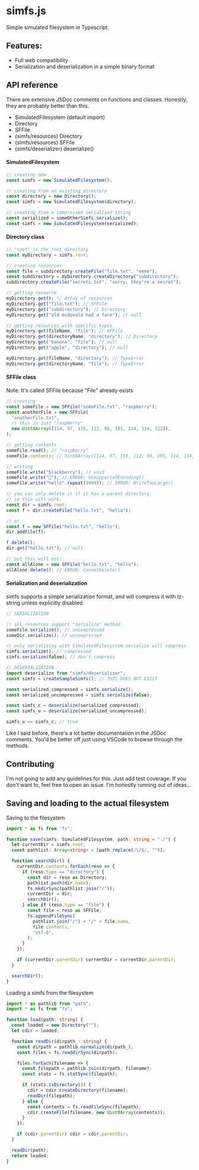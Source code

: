 # simfs.js

Simple simulated filesystem in Typescript.

## Features:

- Full web compatibility
- Serialization and deserialization in a simple binary format

## API reference

There are extensive JSDoc comments on functions and classes. Honestly, they are probably better than this.

- SimulatedFilesystem (default import)
- Directory
- SFFile
- (simfs/resources) Directory
- (simfs/resources) SFFile
- (simfs/deserializer) deserialize()

#### SimulatedFilesystem

```typescript
// creating new
const simfs = new SimulatedFilesystem();

// creating from an existing directory
const directory = new Directory();
const simfs = new SimulatedFilesystem(directory);

// creating from a compressed serialized string
const serialized = someOtherSimfs.serialize();
const simfs = new SimulatedFilesystem(serialized);
```

#### Directory class

```typescript
// "root" is the root directory
const myDirectory = simfs.root;

// creating resources
const file = subdirectory.createFile("file.txt", "eeee");
const subdirectory = myDirectory.createDirectory("subdirectory");
subdirectory.createFile("secrets.txt", "sorry, they're a secret");

// getting resource
myDirectory.get(); // Array of resources
myDirectory.get("file.txt"); // SFFile
myDirectory.get("subdirectory"); // Directory
myDirectory.get("old mcdonald had a farm"); // null

// getting resources with specific types
myDirectory.get(fileName, "file"); // SFFile
myDirectory.get(directoryName, "directory"); // Directory
myDirectory.get("banana", "file"); // null
myDirectory.get("apple", "directory"); // null

myDirectory.get(fileName, "directory"); // TypeError
myDirectory.get(directoryName, "file"); // TypeError
```

#### SFFile class

Note: It's called SFFile because "File" already exists

```typescript
// creating
const someFile = new SFFile("someFile.txt", "raspberry");
const anotherFile = new SFFile(
  "anotherFile.txt",
  // this is just "raspberry"
  new Uint8Array([114, 97, 115, 112, 98, 101, 114, 114, 121]),
);

// getting contents
someFile.read(); // "raspberry"
someFile.contents; // Uint8Array([114, 97, 115, 112, 98, 101, 114, 114, 121])

// writing
someFile.write("blackberry"); // void
someFile.write("🍓"); // ERROR: UnsupportedEncoding()
someFile.write("hello".repeat(9999)); // ERROR: WriteTooLarge()

// you can only delete it if it has a parent directory.
// so this will work:
const dir = simfs.root;
const f = dir.createFile("hello.txt", "hello");

// or
const f = new SFFile("hello.txt", "hello");
dir.addFile(f);

f.delete();
dir.get("hello.txt"); // null

// but this will not:
const allAlone = new SFFile("hello.txt", "hello");
allAlone.delete(); // ERROR: CannotDelete()
```

#### Serialization and deserialization

simfs supports a simple serialization format, and will compress it with lz-string unless explicitly disabled.

```typescript
// SERIALIZATION

// all resources support "serialize" method
someFile.serialize(); // uncompressed
someDir.serialize(); // uncompressed

// only serializing with SimulatedFilesystem.serialize will compress
simfs.serialize(); // compressed
simfs.serialize(false); // don't compress

// DESERIALIZATION
import deserialize from "simfs/deserializer";
const simfs = createSampleSimfs(); // THIS DOES NOT EXIST

const serialized_compressed = simfs.serialize();
const serialized_uncompressed = simfs.serialize(false);

const simfs_c = deserialize(serialized_compressed);
const simfs_u = deserialize(serialized_uncompressed);

simfs_u == simfs_c; // true
```

Like I said before, there's a lot better documentation in the JSDoc comments. You'd be better off just using VSCode to browse through the methods.

## Contributing

I'm not going to add any guidelines for this. Just add test coverage. If you don't want to, feel free to open an issue. I'm honestly running out of ideas...

## Saving and loading to the actual filesystem

Saving to the filesystem

```typescript
import * as fs from "fs";

function save(simfs: SimulatedFilesystem, path: string = "./") {
  let currentDir = simfs.root;
  const pathlist: Array<string> = [path.replace(/\/$/, "")];

  function searchDir() {
    currentDir.contents.forEach(reso => {
      if (reso.type == "directory") {
        const dir = reso as Directory;
        pathlist.push(dir.name);
        fs.mkdirSync(pathlist.join("/"));
        currentDir = dir;
        searchDir();
      } else if (reso.type == "file") {
        const file = reso as SFFile;
        fs.appendFileSync(
          pathlist.join("/") + "/" + file.name,
          file.contents,
          "utf-8",
        );
      }
    });

    if (currentDir.parentDir) currentDir = currentDir.parentDir;
  }

  searchDir();
}
```

Loading a simfs from the filesystem

```typescript
import * as pathlib from "path";
import * as fs from "fs";

function load(path: string) {
  const loaded = new Directory("");
  let cdir = loaded;

  function readDir(dirpath_: string) {
    const dirpath = pathlib.normalize(dirpath_);
    const files = fs.readdirSync(dirpath);

    files.forEach(filename => {
      const filepath = pathlib.join(dirpath, filename);
      const stats = fs.statSync(filepath);

      if (stats.isDirectory()) {
        cdir = cdir.createDirectory(filename);
        readDir(filepath);
      } else {
        const contents = fs.readFileSync(filepath);
        cdir.createFile(filename, new Uint8Array(contents));
      }
    });

    if (cdir.parentDir) cdir = cdir.parentDir;
  }

  readDir(path);
  return loaded;
}
```
